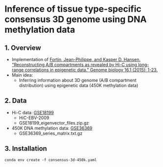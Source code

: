 # Inference of tissue type-specific consensus 3D genome using DNA methylation data

## 1. Overview
- Implementation of [Fortin, Jean-Philippe, and Kasper D. Hansen. "Reconstructing A/B compartments as revealed by Hi-C using long-range correlations in epigenetic data." Genome biology 16.1 (2015): 1-23.](https://genomebiology.biomedcentral.com/articles/10.1186/s13059-015-0741-y)
- Main idea:
  - Inferring information about 3D genome (A/B compartment distribution) using epigenetic data (450K methylation data)
## 2. Data
- Hi-C data: [GSE18199](https://www.ncbi.nlm.nih.gov/geo/query/acc.cgi?acc=GSE18199) 
  - HiC-EBV-2009
  - GSE18199_eigenvector_files.zip.gz
- 450K DNA methylation data: [GSE36369](https://www.ncbi.nlm.nih.gov/geo/query/acc.cgi?acc=GSE36369)
  - GSE36369_series_matrix.txt.gz
## 3. Installation
```shell
conda env create -f consensus-3d-450k.yaml
```

